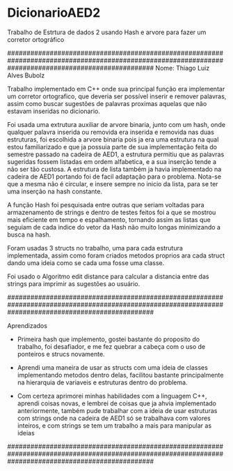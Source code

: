 # DicionarioAED2
Trabalho de Estrtura de dados 2 usando Hash e arvore para fazer um corretor ortográfico

######################################################################################################################################################
Nome: Thiago Luiz Alves Bubolz

Trabalho implementado em C++ onde sua principal função era implementar um corretor ortografico, que deveria ser possível inserir e remover palavras,
assim como buscar sugestões de palavras proximas aquelas que não estavam inseridas no dicionario.

Foi usada uma extrutura auxiliar de arvore binaria, junto com um hash, onde qualquer palavra inserida ou removida era inserida e removida nas duas estruturas, foi escolhida a arvore binaria pois ja era uma estrutura na qual estou familiarizado e que ja possuia parte de sua implementação feita do semestre passado na cadeira de AED1, a estrutura permitiu que as palavras sugeridas fossem listadas em ordem alfabetica, e a sua inserção tende a não ser tão custosa. A estrutura de lista também ja havia implementado na cadeira de AED1 portando foi de facil adaptação para o problema. Nota-se que a mesma não é circular, e insere sempre no inicio da lista, para se ter uma inserção na hash constante.

A função Hash foi pesquisada entre outras que seriam voltadas para armazenamento de strings e dentro de testes feitos foi a que se mostrou mais eficiente em tempo e espalhamento, tornando assim as listas que seguiam de cada indice do vetor da Hash não muito longas minimizando a busca na hash.

Foram usadas 3 structs no trabalho, uma para cada estrutura implementada, assim como foram criados metodos proprios ara cada struct dando uma ideia como se cada uma fosse uma classe.

Foi usado o Algoritmo edit distance para calcular a distancia entre das strings para imprimir as sugestões ao usuário.

######################################################################################################################################################

Aprendizados

* Primeira hash que implemento, gostei bastante do proposito do trabalho, foi desafiador, e me fez quebrar a cabeça com o uso de ponteiros e strucs novamente.

* Aprendi uma maneira de usar as structs com uma ideia de classes implementando metodos dentro delas, facilitou bastante principalmente na hierarquia de variaveis e estruturas dentro do problema.

* Com certeza aprimorei minhas habilidades com a linguagem C++, aprendi coisas novas, e lembrei de coisas que ja ahvia implementado anteriormente, também pude trabalhar com a ideia de usar estruturas com strings onde na cadeira de AED1 só se trabalhava com valores inteiros, e com strings se tem um trabalho a mais para manipular as ideias

######################################################################################################################################################
